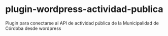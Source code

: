 # plugin-wordpress-actividad-publica
Plugin para conectarse al API de actividad pública de la Municipalidad de Córdoba desde wordpress 
